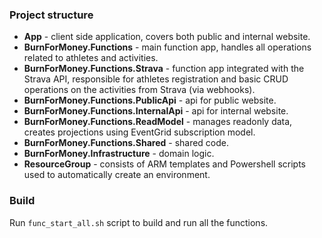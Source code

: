 ### Project structure

* **App** - client side application, covers both public and internal website.
* **BurnForMoney.Functions** - main function app, handles all operations related to athletes and activities.
* **BurnForMoney.Functions.Strava** - function app integrated with the Strava API, responsible for athletes registration and basic CRUD operations on the activities from Strava (via webhooks).
* **BurnForMoney.Functions.PublicApi** - api for public website.
* **BurnForMoney.Functions.InternalApi** - api for internal website.
* **BurnForMoney.Functions.ReadModel** - manages readonly data, creates projections using EventGrid subscription model.
* **BurnForMoney.Functions.Shared** - shared code.
* **BurnForMoney.Infrastructure** - domain logic.
* **ResourceGroup** - consists of ARM templates and Powershell scripts used to automatically create an environment.

### Build

Run `func_start_all.sh` script to build and run all the functions.


